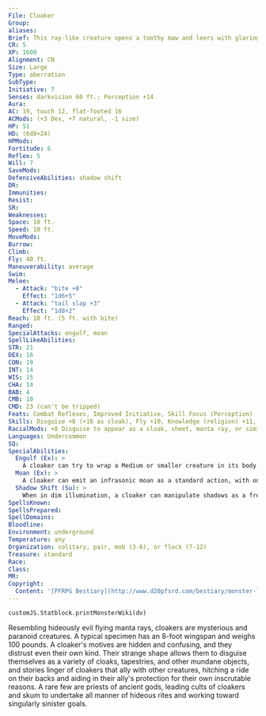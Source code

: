 ```yaml
---
File: Cloaker
Group: 
aliases: 
Brief: This ray-like creature opens a toothy maw and leers with glaring red eyes. Behind it whips a menacing tail of segmented bone.
CR: 5
XP: 1600
Alignment: CN
Size: Large
Type: aberration
SubType: 
Initiative: 7
Senses: darkvision 60 ft.; Perception +14
Aura: 
AC: 19, touch 12, flat-footed 16
ACMods: (+3 Dex, +7 natural, -1 size)
HP: 51
HD: (6d8+24)
HPMods: 
Fortitude: 6
Reflex: 5
Will: 7
SaveMods: 
DefensiveAbilities: shadow shift
DR: 
Immunities: 
Resist: 
SR: 
Weaknesses: 
Space: 10 ft.
Speed: 10 ft.
MoveMods: 
Burrow: 
Climb: 
Fly: 40 ft.
Maneuverability: average
Swim: 
Melee: 
  - Attack: "bite +8"
    Effect: "1d6+5"
  - Attack: "tail slap +3"
    Effect: "1d8+2"
Reach: 10 ft. (5 ft. with bite)
Ranged: 
SpecialAttacks: engulf, moan
SpellLikeAbilities: 
STR: 21
DEX: 16
CON: 19
INT: 14
WIS: 15
CHA: 14
BAB: 4
CMB: 10
CMD: 23 (can't be tripped)
Feats: Combat Reflexes, Improved Initiative, Skill Focus (Perception)
Skills: Disguise +8 (+16 as cloak), Fly +10, Knowledge (religion) +11, Perception +14, Sense Motive +8, Stealth +8
RacialMods: +8 Disguise to appear as a cloak, sheet, manta ray, or similarly shaped object or creature
Languages: Undercommon
SQ: 
SpecialAbilities:
  Engulf (Ex): >
    A cloaker can try to wrap a Medium or smaller creature in its body as a standard action. The cloaker attempts a grapple that does not provoke an attack of opportunity. If it wins the grapple check, it establishes a hold and bites the engulfed victim with a +4 bonus on its attack roll. It can still use its whip-like tail to strike at other targets. Attacks that hit an engulfing cloaker deal half their damage to the monster and half to the trapped victim.
  Moan (Ex): >
    A cloaker can emit an infrasonic moan as a standard action, with one of four effects. Fear: All creatures in a 30-foot spread must save (Will negates) or become panicked for 2 rounds. Nausea: All creatures in a 30-foot cone must save (Fortitude negates) or fall prone and be nauseated for 1d4+1 rounds. Stupor: A single creature within 30 feet is affected by hold monster for 5 rounds (Will negates). Unnerve: Anyone within a 60-foot spread automatically takes a -2 penalty on attack and damage rolls. Those in the area for more than 6 consecutive rounds must save (Will negates) or enter a trance, helpless until the moaning stops. Cloakers are immune to these sonic, mind-affecting attacks. A creature that successfully saves against the cloaker's fear, nausea, or unnerve moans cannot be affected by that same moan effect from that cloaker for 24 hours. All of the save DCs against a cloaker's moan are DC 15. Save DCs are Charisma-based.
  Shadow Shift (Su): >
    When in dim illumination, a cloaker can manipulate shadows as a free action to create one of three effects: blur (lasts 1d4 rounds, self only), mirror image (CL 6th), or silent image (DC 15, CL 6th, save DC is Charisma-based).
SpellsKnown: 
SpellsPrepared: 
SpellDomains: 
Bloodline: 
Environment: underground
Temperature: any
Organization: solitary, pair, mob (3-6), or flock (7-12)
Treasure: standard
Race: 
Class: 
MR: 
Copyright:
  Content: '[PFRPG Bestiary](http://www.d20pfsrd.com/bestiary/monster-listings/aberrations/cloaker)'
---
```

```dataviewjs
customJS.Statblock.printMonsterWiki(dv)
```
Resembling hideously evil flying manta rays, cloakers are mysterious and paranoid creatures. A typical specimen has an 8-foot wingspan and weighs 100 pounds. A cloaker's motives are hidden and confusing, and they distrust even their own kind. Their strange shape allows them to disguise themselves as a variety of cloaks, tapestries, and other mundane objects, and stories linger of cloakers that ally with other creatures, hitching a ride on their backs and aiding in their ally's protection for their own inscrutable reasons. A rare few are priests of ancient gods, leading cults of cloakers and skum to undertake all manner of hideous rites and working toward singularly sinister goals.
